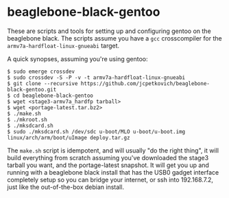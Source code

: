 # beaglebone-black-gentoo

These are scripts and tools for setting up and configuring gentoo on the
beaglebone black. The scripts assume you have a `gcc` crosscompiler for the
`armv7a-hardfloat-linux-gnueabi` target.

A quick synopses, assuming you're using gentoo:

```
$ sudo emerge crossdev
$ sudo crossdev -S -P -v -t armv7a-hardfloat-linux-gnueabi
$ git clone --recursive https://github.com/jcpetkovich/beaglebone-black-gentoo.git
$ cd beaglebone-black-gentoo
$ wget <stage3-armv7a_hardfp tarball>
$ wget <portage-latest.tar.bz2>
$ ./make.sh
$ ./mkroot.sh
$ ./mksdcard.sh
$ sudo ./mksdcard.sh /dev/sdc u-boot/MLO u-boot/u-boot.img linux/arch/arm/boot/uImage deploy.tar.gz
```

The `make.sh` script is idempotent, and will usually "do the right thing", it
will build everything from scratch assuming you've downloaded the stage3 tarball
you want, and the portage-latest snapshot. It will get you up and running with a
beaglebone black install that has the USB0 gadget interface completely setup so
you can bridge your internet, or ssh into 192.168.7.2, just like the
out-of-the-box debian install.
